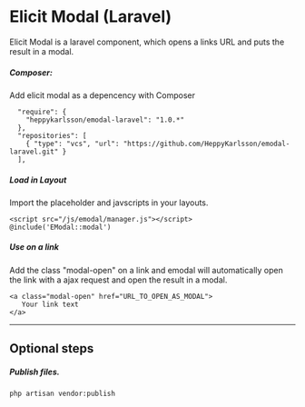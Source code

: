 # Elicit Modal (Laravel) 
Elicit Modal is a laravel component, which opens a links URL and puts the result in a modal.
  
##### Composer:
Add elicit modal as a depencency with Composer
```
  "require": {
    "heppykarlsson/emodal-laravel": "1.0.*"
  },
  "repositories": [
    { "type": "vcs", "url": "https://github.com/HeppyKarlsson/emodal-laravel.git" }
  ],
```

##### Load in Layout
Import the placeholder and javscripts in your layouts.
``` 
<script src="/js/emodal/manager.js"></script>
@include('EModal::modal')
```

##### Use on a link
Add the class "modal-open" on a link and emodal will automatically open the link with a ajax request and open the result in a modal.
```
<a class="modal-open" href="URL_TO_OPEN_AS_MODAL">
   Your link text
</a>
```

---

## Optional steps

##### Publish files.
```
php artisan vendor:publish
```
